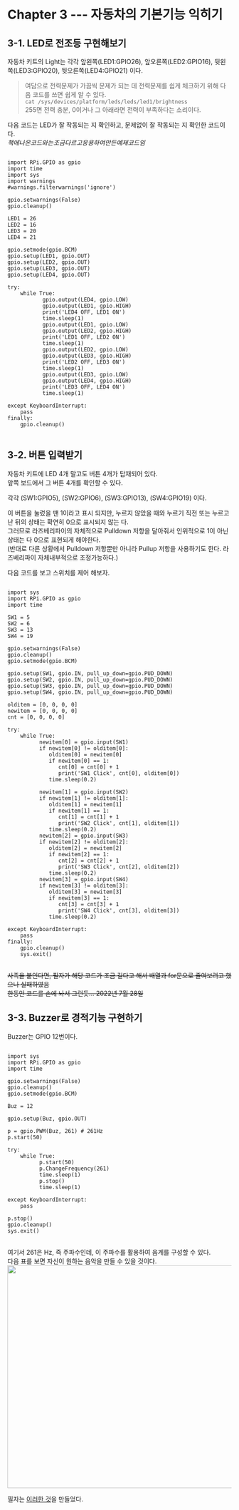 # Chapter 3 --- 자동차의 기본기능 익히기

## 3-1. LED로 전조등 구현해보기

자동차 키트의 Light는 각각 앞왼쪽(LED1:GPIO26), 앞오른쪽(LED2:GPIO16), 뒷왼쪽(LED3:GPIO20), 뒷오른쪽(LED4:GPIO21) 이다.

> 여담으로 전력문제가 가끔씩 문제가 되는 데 전력문제를 쉽게 체크하기 위해 다음 코드를 쓰면 쉽게 알 수 있다.            
> <code>cat /sys/devices/platform/leds/leds/led1/brightness</code>        
> 255면 전력 충분, 0이거나 그 아래라면 전력이 부족하다는 소리이다.

다음 코드는 LED가 잘 작동되는 지 확인하고, 문제없이 잘 작동되는 지 확인한 코드이다.     
$책에 나온 코드와는 조금 다르고 응용하여 만든 예제 코드임$

<pre>
<code>
import RPi.GPIO as gpio
import time
import sys
import warnings
#warnings.filterwarnings('ignore')

gpio.setwarnings(False)
gpio.cleanup()

LED1 = 26
LED2 = 16
LED3 = 20
LED4 = 21

gpio.setmode(gpio.BCM)
gpio.setup(LED1, gpio.OUT)
gpio.setup(LED2, gpio.OUT)
gpio.setup(LED3, gpio.OUT)
gpio.setup(LED4, gpio.OUT)

try:
    while True:
           gpio.output(LED4, gpio.LOW)
           gpio.output(LED1, gpio.HIGH)
           print('LED4 OFF, LED1 ON')
           time.sleep(1)
           gpio.output(LED1, gpio.LOW)
           gpio.output(LED2, gpio.HIGH)
           print('LED1 OFF, LED2 ON')
           time.sleep(1)
           gpio.output(LED2, gpio.LOW)
           gpio.output(LED3, gpio.HIGH)
           print('LED2 OFF, LED3 ON')
           time.sleep(1)
           gpio.output(LED3, gpio.LOW)
           gpio.output(LED4, gpio.HIGH)
           print('LED3 OFF, LED4 ON')
           time.sleep(1)
           
except KeyboardInterrupt:
    pass
finally:
    gpio.cleanup()
</code>
</pre>

## 3-2. 버튼 입력받기

자동차 키트에 LED 4개 말고도 버튼 4개가 탑재되어 있다.     
앞쪽 보드에서 그 버튼 4개를 확인할 수 있다. 

각각 (SW1:GPIO5), (SW2:GPIO6), (SW3:GPIO13), (SW4:GPIO19) 이다.

이 버튼을 눌렀을 땐 1이라고 표시 되지만, 누르지 않았을 때와 누르기 직전 또는 누르고 난 뒤의 상태는 확연히 0으로 표시되지 않는 다.     
그러므로 라즈베리파이의 자체적으로 Pulldown 저항을 달아줘서 인위적으로 1이 아닌 상태는 다 0으로 표현되게 해야한다.      
(반대로 다른 상황에서 Pulldown 저항뿐만 아니라 Pullup 저항을 사용하기도 한다. 라즈베리파이 자체내부적으로 조정가능하다.)

다음 코드를 보고 스위치를 제어 해보자.
<pre>
<code>
import sys
import RPi.GPIO as gpio
import time

SW1 = 5
SW2 = 6
SW3 = 13
SW4 = 19

gpio.setwarnings(False)
gpio.cleanup()
gpio.setmode(gpio.BCM)

gpio.setup(SW1, gpio.IN, pull_up_down=gpio.PUD_DOWN)
gpio.setup(SW2, gpio.IN, pull_up_down=gpio.PUD_DOWN)
gpio.setup(SW3, gpio.IN, pull_up_down=gpio.PUD_DOWN)
gpio.setup(SW4, gpio.IN, pull_up_down=gpio.PUD_DOWN)

olditem = [0, 0, 0, 0]
newitem = [0, 0, 0, 0]
cnt = [0, 0, 0, 0]
    
try:
    while True:
          newitem[0] = gpio.input(SW1)
          if newitem[0] != olditem[0]:
             olditem[0] = newitem[0]
             if newitem[0] == 1:
                cnt[0] = cnt[0] + 1
                print('SW1 Click', cnt[0], olditem[0])   
             time.sleep(0.2)
          
          newitem[1] = gpio.input(SW2)
          if newitem[1] != olditem[1]:
             olditem[1] = newitem[1]
             if newitem[1] == 1:
                cnt[1] = cnt[1] + 1
                print('SW2 Click', cnt[1], olditem[1])   
             time.sleep(0.2)
          newitem[2] = gpio.input(SW3)
          if newitem[2] != olditem[2]:
             olditem[2] = newitem[2]
             if newitem[2] == 1:
                cnt[2] = cnt[2] + 1
                print('SW3 Click', cnt[2], olditem[2])   
             time.sleep(0.2)
          newitem[3] = gpio.input(SW4)
          if newitem[3] != olditem[3]:
             olditem[3] = newitem[3]
             if newitem[3] == 1:
                cnt[3] = cnt[3] + 1
                print('SW4 Click', cnt[3], olditem[3])   
             time.sleep(0.2)

except KeyboardInterrupt:
    pass
finally:
    gpio.cleanup()
    sys.exit()
</code>
</pre>
~~사족을 붙인다면, 필자가 해당 코드가 조금 길다고 해서 배열과 for문으로 줄여보려고 했으나 실패하였음~~      
~~한동안 코드를 손에 놔서 그런듯... 2022년 7월 28일~~      

## 3-3. Buzzer로 경적기능 구현하기

Buzzer는 GPIO 12번이다.

<pre>
<code>
import sys
import RPi.GPIO as gpio
import time

gpio.setwarnings(False)
gpio.cleanup()
gpio.setmode(gpio.BCM)

Buz = 12

gpio.setup(Buz, gpio.OUT)

p = gpio.PWM(Buz, 261) # 261Hz
p.start(50)

try:
    while True:
          p.start(50)
          p.ChangeFrequency(261)
          time.sleep(1)
          p.stop()
          time.sleep(1)        
    
except KeyboardInterrupt:
    pass

p.stop()
gpio.cleanup()
sys.exit()
</code>
</pre>

여기서 261은 Hz, 즉 주파수인데, 이 주파수를 활용하여 음계를 구성할 수 있다.      
다음 표를 보면 자신이 원하는 음악을 만들 수 있을 것이다.      
<img src="https://user-images.githubusercontent.com/64456822/181456919-c55864ad-e296-4afa-92e6-731497456e26.png" width="800px" height="500px"></img>

필자는 [이러한 것]()을 만들었다.

## 

##

##

